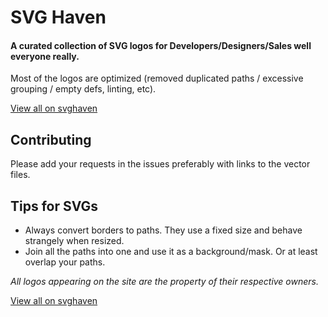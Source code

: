 # SVG Haven

#### A curated collection of SVG logos for Developers/Designers/Sales well everyone really.

Most of the logos are optimized (removed duplicated paths / excessive grouping / empty defs, linting, etc).

[View all on svghaven](http://svghaven.com)

## Contributing

Please add your requests in the issues preferably with links to the vector files.

## Tips for SVGs

- Always convert borders to paths. They use a fixed size and behave strangely when resized.
- Join all the paths into one and use it as a background/mask. Or at least overlap your paths.

_All logos appearing on the site are the property of their respective owners._

[View all on svghaven](http://svghaven.com)
